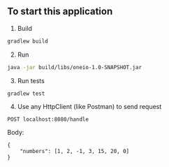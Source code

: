 ## To start this application

1. Build
```bash
gradlew build
```

2. Run
```bash
java -jar build/libs/oneio-1.0-SNAPSHOT.jar 
```

3. Run tests
```bash
gradlew test
```

4. Use any HttpClient (like Postman) to send request

`POST localhost:8080/handle`

Body:
```
{
    "numbers": [1, 2, -1, 3, 15, 20, 0]
}
```
